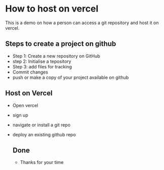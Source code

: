 # How to host on vercel
This is a demo on how a person can access a git repository and host it on vercel.
## Steps to create a project on github
- Step 1: Create a new repository on GitHub
- step 2: Initialise a tepository
- Step 3: add files for tracking
- Commit changes
- push or make a copy of your project available on github
## Host on Vercel
- Open vercel
- sign up
- navigate or install a git repo
- deploy an existing github repo
  
  ## Done
  - Thanks for your time

